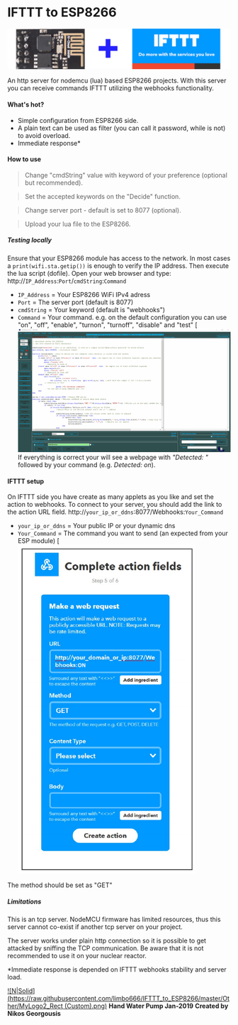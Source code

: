 # IFTTT to ESP8266

![N|Solid](https://github.com/limbo666/IFTTT_to_ESP8266/blob/master/Other/logo1.jpg?raw=true)

An http server for nodemcu (lua) based ESP8266 projects. 
With this server you can receive commands IFTTT utilizing the webhooks functionality.

#### What's hot?
  - Simple configuration from ESP8266 side.
  - A plain text can be used as filter (you can call it password, while is not) to avoid overload.
  - Immediate response* 

#### How to use
> Change "cmdString" value with keyword of your preference (optional but recommended).

> Set the accepted keywords on the "Decide" function.

> Change server port - default is set to 8077 (optional).

> Upload your lua file to the ESP8266.


##### Testing locally
Ensure that your ESP8266 module has access to the network. In most cases a `print(wifi.sta.getip())` is enough to verify the IP address. Then execute the lua script (dofile). 
Open your web browser and type:
http://`IP_Address`:`Port`/`cmdString`:`Command`
- `IP_Address` = Your ESP8266 WiFi IPv4 adress 
- `Port` = The server port (default is 8077)
- `cmdString` = Your keyword (default is "webhooks")
- `Command` = Your command. e.g. on the default configuration you can use "on", "off", "enable", "turnon", "turnoff", "disable" and "test"
[![N|Solid](https://raw.githubusercontent.com/limbo666/IFTTT_to_ESP8266/master/Other/testing.gif)
If everything is correct your will see a webpage with *"Detected: "* followed by your command (e.g. *Detected: on*).

#### IFTTT setup
On IFTTT side you have create as many applets as you like and set the action to webhooks. 
To connect to your server, you should add the link to the action URL field. 
http://`your_ip_or_ddns`:8077/Webhooks:`Your_Command`
- `your_ip_or_ddns` = Your public IP or your dynamic dns   
- `Your_Command` = The command you want to send (an expected from your ESP module)
[![N|Solid](https://raw.githubusercontent.com/limbo666/IFTTT_to_ESP8266/master/Other/IFTTT_Action.png)

The method should be set as "GET"

##### Limitations
This is an tcp server. NodeMCU firmware has limited resources, thus this server cannot co-exist if another tcp server on your project.

The server works under plain http connection so it is possible to get attacked by sniffing the TCP communication. Be aware that it is not recommended to use it on your nuclear reactor.

*Immediate response is depended on IFTTT webhooks stability and server load. 


[![N|Solid](https://raw.githubusercontent.com/limbo666/IFTTT_to_ESP8266/master/Other/MyLogo2_Rect (Custom).png)](https://georgousis.info/#Creations)
**Hand Water Pump Jan-2019**
**Created by Nikos Georgousis**
